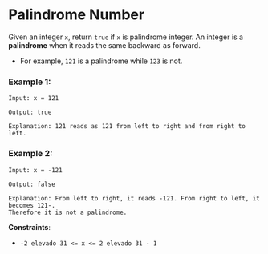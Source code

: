 # Palindrome Number

Given an integer `x`, return `true` if `x` is palindrome integer. An integer is a **palindrome** when it reads the same
backward as forward.

* For example, `121` is a palindrome while `123` is not.

### Example 1:

```
Input: x = 121

Output: true

Explanation: 121 reads as 121 from left to right and from right to left.
```

### Example 2:

```
Input: x = -121

Output: false

Explanation: From left to right, it reads -121. From right to left, it becomes 121-. 
Therefore it is not a palindrome. 
```

**Constraints**:

* `-2 elevado 31 <= x <= 2 elevado 31 - 1`
